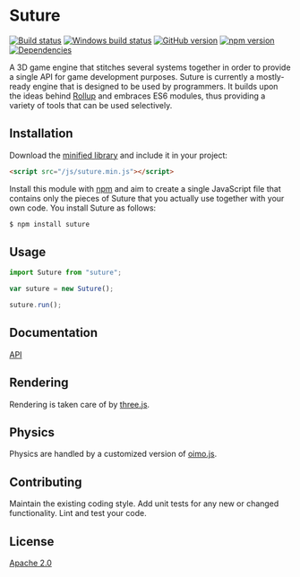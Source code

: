 # Suture
[![Build status](https://travis-ci.org/vanruesc/suture.svg?branch=master)](https://travis-ci.org/vanruesc/suture) 
[![Windows build status](https://ci.appveyor.com/api/projects/status/0wbtqmte6hfyx17r?svg=true)](https://ci.appveyor.com/project/vanruesc/suture) 
[![GitHub version](https://badge.fury.io/gh/vanruesc%2Fsuture.svg)](http://badge.fury.io/gh/vanruesc%2Fsuture) 
[![npm version](https://badge.fury.io/js/suture.svg)](http://badge.fury.io/js/suture) 
[![Dependencies](https://david-dm.org/vanruesc/suture.svg?branch=master)](https://david-dm.org/vanruesc/suture)

A 3D game engine that stitches several systems together in order to provide a single API for game development purposes. 
Suture is currently a mostly-ready engine that is designed to be used by programmers. It builds upon the ideas behind 
[Rollup](http://rollupjs.org/) and embraces ES6 modules, thus providing a variety of tools that can be used selectively.


## Installation

Download the [minified library](http://vanruesc.github.io/suture/build/suture.min.js) and include it in your project:

```html
<script src="/js/suture.min.js"></script>
```

Install this module with [npm](https://www.npmjs.com) and aim to create a single JavaScript file that contains 
only the pieces of Suture that you actually use together with your own code. You install Suture as follows:

```sh
$ npm install suture
``` 


## Usage

```javascript
import Suture from "suture";

var suture = new Suture();

suture.run();
```


## Documentation
[API](http://vanruesc.github.io/suture/docs)


## Rendering
Rendering is taken care of by [three.js](http://threejs.org).


## Physics
Physics are handled by a customized version of [oimo.js](https://github.com/vanruesc/oimo).


## Contributing
Maintain the existing coding style. Add unit tests for any new or changed functionality. Lint and test your code.


## License
[Apache 2.0](https://github.com/vanruesc/suture/blob/master/LICENSE)
